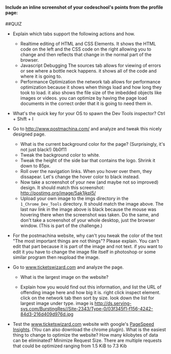#### Include an inline screenshot of your codeschool's points from the profile page:

<!-- Modify the Markdown to include your answers. Don't delete the questions! -->

##QUIZ
* Explain which tabs support the following actions and how.
  * Realtime editing of HTML and CSS 
  Elements. It shows the HTML code on the left and the CSS code on the right allowing you to change and then reflects that change in the normal part of the browser. 
  * Javascript Debugging
  The sources tab allows for viewing of errors or see where a bottle neck happens. it shows all of the code and where it is going to. 
  * Performance Optimization 
  the network tab allows for performance optimization because it shows when things load and how long they took to load. it also shows the file size of the imbedded objects like images or videos. you can optimize by having the page load documents in the correct order that it is going to need them in. 

* What's the quick key for your OS to spawn the Dev Tools inspector?
Ctrl + Shift + I

* Go to http://www.postmachina.com/ and analyze and tweak this nicely designed page.
  * What is the current background color for the page?  (Surprisingly, it's not just black!)
  0b0f11
  * Tweak the background color to white.
  * Tweak the height of the side bar that contains the logo.  Shrink it down to 85px.
  * Roll over the navigation links.  When you hover over them, they dissapear.  Let's change the hover color to black instead.
  * Now take a screenshot of your new (and maybe not so improved) design.  It should match this screenshot: http://postimg.org/image/5ak1jkpl5/
  * Upload your own image to the imgs directory in the `1_Chrome_Dev_Tools` directory.  It should match the image above. The last nav link in the image above is black because the mouse was hovering there when the screenshot was taken. Do the same, and don't take a screenshot of your whole desktop, just the browser window. (This is part of the challenge.)

* For the postmachina website, why can't you tweak the color of the text "The most important things are not things"?  Please explain.
You can't edit that part because it is part of the image and not text. if you want to edit it you have to change the image file itself in photoshop or some similar program then reupload the image. 

* Go to www.ticketswizard.com and analyze the page.  
  * What is the largest image on the website? 

  * Explain how you would find out this information, and list the URL of offending image here and how big it is.
right click inspect element. click on the network tab then sort by size. look down the list for largest image under type. image is http://ds.serving-sys.com/BurstingRes//Site-2343/Type-0/03f345f1-f156-4242-84d3-216d409d976d.jpg

* Test the www.ticketswizard.com website with google's [PageSpeed Insights](http://www.ticketswizard.com/).  (You can also download the chrome plugin).  What is the easiest thing to change to optimize the website?  How many kilobytes of data can be eliminated? 
Minimize Request Size. There are multiple requests that could be optimized ranging from 1.5 KiB to 7.3 Kib
